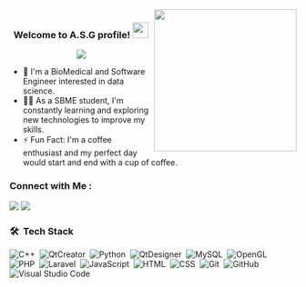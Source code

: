 
<img width="250" align="right" src="https://c.tenor.com/_DOBjnGspYAAAAAM/code-coding.gif">

<h3 align="center">
  Welcome to A.S.G profile!
  <img src="https://media.giphy.com/media/hvRJCLFzcasrR4ia7z/giphy.gif" width="28">
</h3>

<!-- Typing SVG by DenverCoder1 - https://github.com/DenverCoder1/readme-typing-svg -->
<p align="center">
  <a href="https://github.com/DenverCoder1/readme-typing-svg"><img src="https://readme-typing-svg.herokuapp.com/?lines=Bio-Medical%20and%20Software%20Engineering;Don't%20Escape,%20Educate&font=Fira%20Code&center=true&width=500&height=45&color=f75c7e&vCenter=true&size=22"></a>
</p> 

- 🏢 I'm a BioMedical and Software Engineer interested in data science.
- 👨‍💻 As a SBME student, I'm constantly learning and exploring new technologies to improve my skills.
- ⚡ Fun Fact: I'm a coffee enthusiast and my perfect day would start and end with a cup of coffee.
<!--- - 💬 Ask me about my experience with JavaScript, ReactJS, and NodeJS, or anything related to web development.--->
<!--- - 👨‍💻 Check out my portfolio at https://yousef-dergham.netlify.app/ to see some of the projects I've worked on. --->


### Connect with Me :

<a href="https://linkedin.com/in/abdulrahman-shawky-77255324b" target="_blank"><img src="https://img.shields.io/badge/-A.S.G-0077B5?style=for-the-badge&logo=Linkedin&logoColor=white"/></a>
<a href="https://t.me/abdulrahmanShawky" target="_blank"><img src="https://img.shields.io/badge/-A.S.G-0077B5?style=for-the-badge&logo=Telegram&logoColor=white"/></a>
### 🛠 &nbsp;Tech Stack
![C++](https://img.shields.io/badge/-C++%20-05122A?style=flat&logo=cplusplus)&nbsp;
![QtCreator](https://img.shields.io/badge/-Qt%20Creator%20-05122A?style=flat&logo=qt)&nbsp;
![Python](https://img.shields.io/badge/-Python%20-05122A?style=flat&logo=python)&nbsp;
![QtDesigner](https://img.shields.io/badge/-Qt%20Designer%20-05122A?style=flat&logo=qt)&nbsp;
![MySQL](https://img.shields.io/badge/-MySQL%20-05122A?style=flat&logo=mysql)&nbsp;
![OpenGL](https://img.shields.io/badge/-OpenGL%20-05122A?style=flat&logo=opengl)&nbsp;
![PHP](https://img.shields.io/badge/-PHP%20-05122A?style=flat&logo=php)&nbsp;
![Laravel](https://img.shields.io/badge/-Laravel%20-05122A?style=flat&logo=laravel)&nbsp;
![JavaScript](https://img.shields.io/badge/-JavaScript-05122A?style=flat&logo=javascript)&nbsp;
![HTML](https://img.shields.io/badge/-HTML-05122A?style=flat&logo=HTML5)&nbsp;
![CSS](https://img.shields.io/badge/-CSS-05122A?style=flat&logo=CSS3&logoColor=1572B6)&nbsp;
![Git](https://img.shields.io/badge/-Git-05122A?style=flat&logo=git)&nbsp;
![GitHub](https://img.shields.io/badge/-GitHub-05122A?style=flat&logo=github)&nbsp;
![Visual Studio Code](https://img.shields.io/badge/-Visual%20Studio%20Code-05122A?style=flat&logo=vs-code)&nbsp;

<!--<img align="left" src="https://github-readme-stats.vercel.app/api/top-langs?username=yousefdergham&show_icons=true&locale=en&layout=compact&theme=radical" alt="most used languages" />-->
<br>
<!--<a href="https://komarev.com/ghpvc/?username=yousefdergham&style=for-the-badge">
    <img src="https://komarev.com/ghpvc/?username=yousefdergham&style=for-the-badge">
</a>-->
